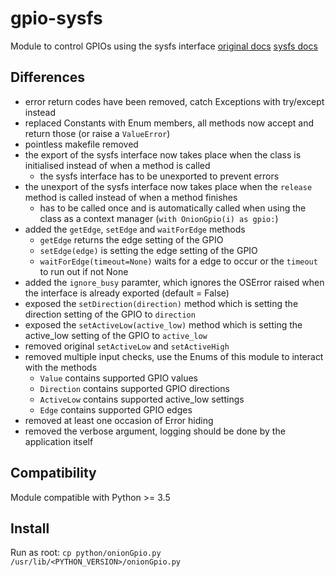 # gpio-sysfs
Module to control GPIOs using the sysfs interface
[original docs](https://docs.onion.io/omega2-docs/gpio-python-module.html) [sysfs docs](https://www.kernel.org/doc/html/v5.5/driver-api/gpio/legacy.html#sysfs-interface-for-userspace-optional)

## Differences

 - error return codes have been removed, catch Exceptions with try/except instead
 - replaced Constants with Enum members, all methods now accept and return those (or raise a `ValueError`)
 - pointless makefile removed
 - the export of the sysfs interface now takes place when the class is initialised instead of when a method is called
    - the sysfs interface has to be unexported to prevent errors
 - the unexport of the sysfs interface now takes place when the `release` method is called instead of when a method finishes
   - has to be called once and is automatically called when using the class as a context manager (`with OnionGpio(i) as gpio:`)
 - added the `getEdge`, `setEdge` and `waitForEdge` methods
    - `getEdge` returns the edge setting of the GPIO
    - `setEdge(edge)` is setting the edge setting of the GPIO
    - `waitForEdge(timeout=None)` waits for a edge to occur or the `timeout` to run out if not None
 - added the `ignore_busy` paramter, which ignores the OSError raised when the interface is already exported (default = False)
 - exposed the `setDirection(direction)` method which is setting the direction setting of the GPIO to `direction`
 - exposed the `setActiveLow(active_low)` method which is setting the active_low setting of the GPIO to `active_low` 
 - removed original `setActiveLow` and `setActiveHigh`
 - removed multiple input checks, use the Enums of this module to interact with the methods
    - `Value` contains supported GPIO values
    - `Direction` contains supported GPIO directions
    - `ActiveLow` contains supported active_low settings
    - `Edge` contains supported GPIO edges
 - removed at least one occasion of Error hiding
 - removed the verbose argument, logging should be done by the application itself

## Compatibility

Module compatible with Python >= 3.5

## Install

Run as root: `cp python/onionGpio.py /usr/lib/<PYTHON_VERSION>/onionGpio.py`
